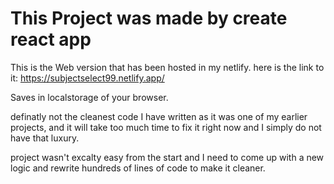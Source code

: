 # This Project was made by create react app

This is the Web version that has been hosted in my netlify.
here is the link to it:
https://subjectselect99.netlify.app/

Saves in localstorage of your browser.

definatly not the cleanest code I have written as it was one of my earlier projects,
and it will take too much time to fix it right now and I simply do not have that luxury.

project wasn't excalty easy from the start and I need to come up with a new logic and rewrite hundreds of lines of code to make it cleaner.

